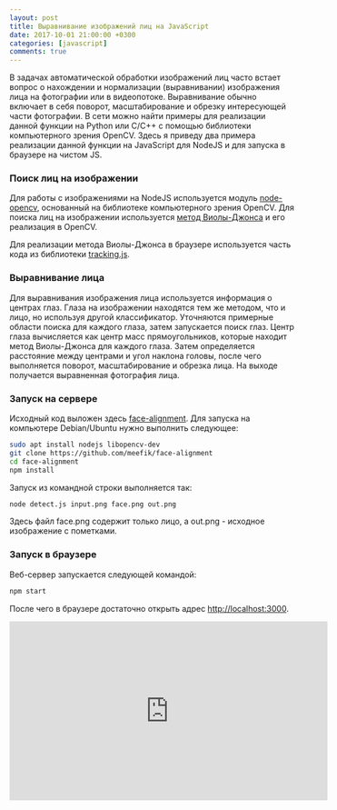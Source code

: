 ```yaml
---
layout: post
title: Выравнивание изображений лиц на JavaScript
date: 2017-10-01 21:00:00 +0300
categories: [javascript]
comments: true
---
```


В задачах автоматической обработки изображений лиц часто встает вопрос о нахождении и нормализации (выравнивании) изображения лица на фотографии или в видеопотоке. Выравнивание обычно включает в себя поворот, масштабирование и обрезку интересующей части фотографии. В сети можно найти примеры для реализации данной функции на Python или C/C++ с помощью библиотеки компьютерного зрения OpenCV. Здесь я приведу два примера реализации данной функции на JavaScript для NodeJS и для запуска в браузере на чистом JS.

<!--more-->

### Поиск лиц на изображении

Для работы с изображениями на NodeJS используется модуль [node-opencv](https://github.com/peterbraden/node-opencv), основанный на библиотеке компьютерного зрения OpenCV. Для поиска лиц на изображении используется [метод Виолы-Джонса](https://ru.wikipedia.org/wiki/%D0%9C%D0%B5%D1%82%D0%BE%D0%B4_%D0%92%D0%B8%D0%BE%D0%BB%D1%8B_%E2%80%94_%D0%94%D0%B6%D0%BE%D0%BD%D1%81%D0%B0) и его реализация в OpenCV.

Для реализации метода Виолы-Джонса в браузере используется часть кода из библиотеки [tracking.js](https://github.com/eduardolundgren/tracking.js/).

### Выравнивание лица

Для выравнивания изображения лица используется информация о центрах глаз. Глаза на изображении находятся тем же методом, что и лицо, но используя другой классификатор. Уточняются примерные области поиска для каждого глаза, затем запускается поиск глаз. Центр глаза вычисляется как центр масс прямоугольников, которые находит метод Виолы-Джонса для каждого глаза. Затем определяется расстояние между центрами и угол наклона головы, после чего выполняется поворот, масштабирование и обрезка лица. На выходе получается выравненная фотография лица.

### Запуск на сервере

Исходный код выложен здесь [face-alignment](https://github.com/meefik/face-alignment). Для запуска на компьютере Debian/Ubuntu нужно выполнить следующее:
```sh
sudo apt install nodejs libopencv-dev
git clone https://github.com/meefik/face-alignment
cd face-alignment
npm install
```

Запуск из командной строки выполняется так:
```sh
node detect.js input.png face.png out.png
```
Здесь файл face.png содержит только лицо, а out.png - исходное изображение с пометками.

### Запуск в браузере

Веб-сервер запускается следующей командой:
```sh
npm start
```

После чего в браузере достаточно открыть адрес [http://localhost:3000](http://localhost:3000).

<iframe width="560" height="315" src="https://www.youtube.com/embed/UtkOd42F5-E" frameborder="0" allow="accelerometer; autoplay; encrypted-media; gyroscope; picture-in-picture" allowfullscreen></iframe>


